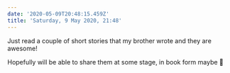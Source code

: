 ```yaml
---
date: '2020-05-09T20:48:15.459Z'
title: 'Saturday, 9 May 2020, 21:48'
---
```


Just read a couple of short stories that my brother wrote and they are awesome!

Hopefully will be able to share them at some stage, in book form maybe 🤔
